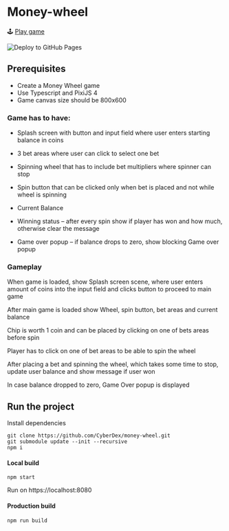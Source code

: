 # Money-wheel

🕹 [Play game](https://cyberdex.github.io/money-wheel/ "Play game") 

![Deploy to GitHub Pages](https://github.com/CyberDex/money-wheel/workflows/Deploy%20to%20GitHub%20Pages/badge.svg)


## Prerequisites

- Create a Money Wheel game
- Use Typescript and PixiJS 4
- Game canvas size should be 800x600

### Game has to have:
- Splash screen with button and input field where user enters starting balance in coins

- 3 bet areas where user can click to select one bet

- Spinning wheel that has to include bet multipliers where spinner can stop

- Spin button that can be clicked only when bet is placed and not while wheel is spinning

- Current Balance

- Winning status – after every spin show if player has won and how much, otherwise clear the message

- Game over popup – if balance drops to zero, show blocking Game over popup

### Gameplay

When game is loaded,  show Splash screen scene, where user enters amount of coins into the input field and clicks button to proceed to main game

After main game is loaded show Wheel, spin button, bet areas and current balance

Chip is worth 1 coin and can be placed by clicking on one of bets areas before spin

Player has to click on one of bet areas to be able to spin the wheel

After placing a bet and spinning the wheel, which takes some time to stop, update user balance and show message if user won

In case balance dropped to zero, Game Over popup is displayed


## Run the project

Install dependencies
```
git clone https://github.com/CyberDex/money-wheel.git
git submodule update --init --recursive
npm i
```

#### Local build
```
npm start
```
Run on https://localhost:8080

#### Production build
```
npm run build
```
